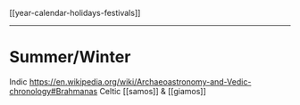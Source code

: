 [[year-calendar-holidays-festivals]]

---

# Summer/Winter

Indic https://en.wikipedia.org/wiki/Archaeoastronomy-and-Vedic-chronology#Brahmanas
Celtic  [[samos]] & [[giamos]]